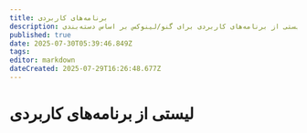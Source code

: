 ```yaml
---
title: برنامه‌های کاربردی
description: لیستی از برنامه‌های کاربردی برای گنو/لینوکس بر اساس دسته‌بندی
published: true
date: 2025-07-30T05:39:46.849Z
tags: 
editor: markdown
dateCreated: 2025-07-29T16:26:48.677Z
---
```


# لیستی از برنامه‌های کاربردی

